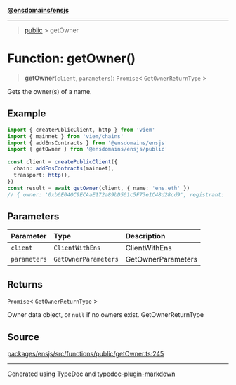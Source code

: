 [**@ensdomains/ensjs**](../README.md)

---

> [public](README.md) > getOwner

# Function: getOwner()

> **getOwner**(`client`, `parameters`): `Promise`\< `GetOwnerReturnType` \>

Gets the owner(s) of a name.

## Example

```ts
import { createPublicClient, http } from 'viem'
import { mainnet } from 'viem/chains'
import { addEnsContracts } from '@ensdomains/ensjs'
import { getOwner } from '@ensdomains/ensjs/public'

const client = createPublicClient({
  chain: addEnsContracts(mainnet),
  transport: http(),
})
const result = await getOwner(client, { name: 'ens.eth' })
// { owner: '0xb6E040C9ECAaE172a89bD561c5F73e1C48d28cd9', registrant: '0xb6E040C9ECAaE172a89bD561c5F73e1C48d28cd9', ownershipLevel: 'registrar }
```

## Parameters

| Parameter    | Type                 | Description        |
| :----------- | :------------------- | :----------------- |
| `client`     | `ClientWithEns`      | ClientWithEns      |
| `parameters` | `GetOwnerParameters` | GetOwnerParameters |

## Returns

`Promise`\< `GetOwnerReturnType` \>

Owner data object, or `null` if no owners exist. GetOwnerReturnType

## Source

[packages/ensjs/src/functions/public/getOwner.ts:245](https://github.com/ensdomains/ensjs-v3/blob/62fd2c82/packages/ensjs/src/functions/public/getOwner.ts#L245)

---

Generated using [TypeDoc](https://typedoc.org/) and [typedoc-plugin-markdown](https://www.npmjs.com/package/typedoc-plugin-markdown)
